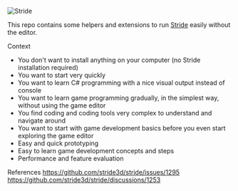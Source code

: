![Stride](https://media.githubusercontent.com/media/stride3d/stride/master/sources/data/images/Logo/stride-logo-readme.png)

This repo contains some helpers and extensions to run [Stride](https://github.com/stride3d/stride) easily without the editor.

Context
- You don't want to install anything on your computer (no Stride installation required)
- You want to start very quickly
- You want to learn C# programming with a nice visual output instead of console
- You want to learn game programming gradually, in the simplest way, without using the game editor
- You find coding and coding tools very complex to understand and navigate around
- You want to start with game development basics before you even start exploring the game editor
- Easy and quick prototyping
- Easy to learn game development concepts and steps
- Performance and feature evaluation

References
https://github.com/stride3d/stride/issues/1295
https://github.com/stride3d/stride/discussions/1253
